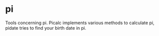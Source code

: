 pi
==

Tools concerning pi. Picalc implements various methods to calculate pi, pidate tries to find your birth date in pi.
